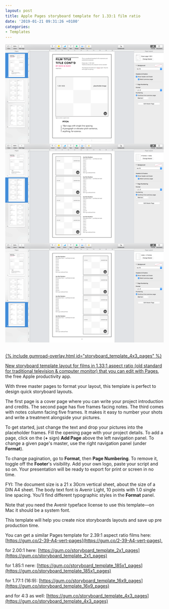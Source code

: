 ```yaml
---
layout: post
title: Apple Pages storyboard template for 1.33:1 film ratio
date: '2019-01-21 09:31:26 +0100'
categories:
- Templates
---
```

<a href="https://gum.co/storyboard_template_4x3_pages"><img src="/images/Apple-Pages-storyboard-template-for-1.33x1_ratio_films_Avenir_Light_10pt_DIN_A4_vertical_sheet_overview.png"/><br/><br/>

{% include gumroad-overlay.html id="storyboard_template_4x3_pages" %}

New storyboard template layout for films in 1.33:1 aspect ratio (old standard for traditional television & computer monitor) that you can edit with [Pages](https://www.apple.com/pages/), the free Apple productivity app.

With three master pages to format your layout, this template is perfect to design quick storyboard layouts.

The first page is a cover page where you can write your project introduction and credits. The second page has five frames facing notes. The third comes with notes column facing five frames. It makes it easy to number your shots and write a treatment alongside your pictures.

To get started, just change the text and drop your pictures into the placeholder frames. Fill the opening page with your project details. To add a page, click on the (**+** sign) **Add Page** above the left navigation panel. To change a given page's master, use the right navigation panel (under **Format**).

To change pagination, go to **Format**, then **Page Numbering**. To remove it, toggle off the **Footer**'s visibility. Add your own logo, paste your script and so on. Your presentation will be ready to export for print or screen in no time.

FYI: The document size is a 21 x 30cm vertical sheet, about the size of a DIN A4 sheet. The body text font is Avenir Light, 10 points with 1.0 single line spacing. You’ll find different typographic styles in the **Format** panel.

Note that you need the Avenir typeface license to use this template—on Mac it should be a system font.

This template will help you create nice storyboards layouts and save up pre production time.

You can get a similar Pages template for 2.39:1 aspect ratio films here: [https://gum.co/2-39-A4-vert-pages](https://gum.co/2-39-A4-vert-pages),

for 2.00:1 here: [https://gum.co/storyboard_template_2x1_pages](https://gum.co/storyboard_template_2x1_pages)

for 1.85:1 nere: [https://gum.co/storyboard_template_185x1_pages](https://gum.co/storyboard_template_185x1_pages)

for 1.77:1 (16:9): [https://gum.co/storyboard_template_16x9_pages](https://gum.co/storyboard_template_16x9_pages)

and for 4:3 as well: [https://gum.co/storyboard_template_4x3_pages](https://gum.co/storyboard_template_4x3_pages)
